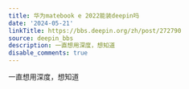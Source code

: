 ```yaml
---
title: 华为matebook e 2022能装deepin吗
date: '2024-05-21'
linkTitle: https://bbs.deepin.org/zh/post/272790
source: deepin_bbs
description: 一直想用深度，想知道
disable_comments: true
---
```

一直想用深度，想知道
